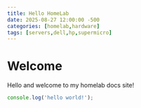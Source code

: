 ```yaml
---
title: Hello HomeLab
date: 2025-08-27 12:00:00 -500
categories: [homelab,hardware]
tags: [servers,dell,hp,supermicro]
---
```


# Welcome

Hello and welcome to my homelab docs site!

```javascript
console.log('hello world!');
```
